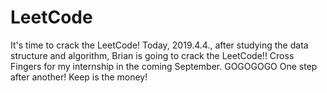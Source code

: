 # LeetCode
It's time to crack the LeetCode!
Today, 2019.4.4., after studying the data structure and algorithm, Brian is going to crack the LeetCode!!
Cross Fingers for my internship in the coming September. 
GOGOGOGO
One step after another! Keep is the money!
